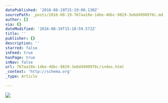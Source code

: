 ```yaml
---
datePublished: '2016-08-19T15:19:00.130Z'
sourcePath: _posts/2016-08-19-767aa18e-14be-46bc-9829-3e6d4990976c.md
author: []
via: {}
dateModified: '2016-08-19T15:18:59.572Z'
title: ''
publisher: {}
description: ''
starred: false
inFeed: true
hasPage: true
inNav: false
url: 767aa18e-14be-46bc-9829-3e6d4990976c/index.html
_context: 'http://schema.org'
_type: Article

---
```

![](https://the-grid-user-content.s3-us-west-2.amazonaws.com/e13d36ac-4d4d-4b0e-b3bd-bbe245fc15a1.png)
